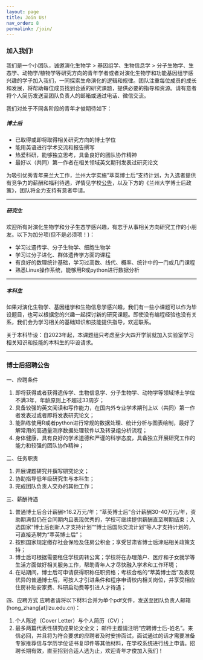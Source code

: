 ```yaml
---
layout: page
title: Join Us!
nav_order: 8
permalink: /join/
---
```


### 加入我们!

我们是一个小团队，诚邀演化生物学 > 基因组学、生物信息学 > 分子生物学、生态学、动物学/植物学等研究方向的青年学者或者对演化生物学和功能基因组学感兴趣的学子加入我们，一同探索生命演化的逻辑和规律。团队注重每位成员的成长和发展，将帮助每位成员找到合适的研究课题，提供必要的指导和资源。请有意者将个人简历发送至团队负责人的邮箱或通过电话、微信交流。<br/>

我们对处于不同各阶段的青年才俊期待如下：

##### 博士后

- 已取得或即将取得相关研究方向的博士学位
- 能用英语进行学术交流和报告撰写
- 热爱科研，能够独立思考，具备良好的团队协作精神
- 最好以（共同）第一作者在相关领域英文期刊发表过研究论文

为吸引优秀青年来兰大工作，兰州大学实施”萃英博士后“支持计划，为入选者提供有竞争力的薪酬和福利待遇，详情见学校[公告](http://jobs.lzu.edu.cn/details.jsp?urltype=news.NewsContentUrl&wbtreeid=1185&wbnewsid=1125)，以及下方的《兰州大学博士后政策》，团队将全力支持有意者申请。


-----------------------------------

##### 研究生

欢迎所有对演化生物学和分子生态学感兴趣，有志于从事相关方向研究工作的小朋友。以下为加分项(但不是必须项！)：

- 学习过遗传学、分子生物学、细胞生物学
- 学习过分子进化、群体遗传学方面的课程
- 有良好的数理统计基础，学习过高数、线代、概率、统计中的一门或几门课程
- 熟悉Linux操作系统，能够用R或python进行数据分析


-----------------------------------

##### 本科生

如果对演化生物学、基因组学和生物信息学感兴趣，我们有一些小课题可以作为毕设题目，也可以根据您的兴趣一起探讨新的研究课题。即使没有编程经验也没有关系，我们会为学习相关的基础知识和技能提供指导，欢迎联系。

关于本科毕设：自2023年起，本课题组只考虑至少大四开学前就加入实验室学习相关知识和技能的本科生的毕设请求。

-----------------------------------

### 博士后招聘公告

 一、应聘条件
  1. 即将获得或者获得遗传学、生物信息学、分子生物学、动物学等领域博士学位不满3年，年龄原则上不超过33周岁；
  2. 具备较强的英文阅读和写作能力，在国内外专业学术期刊上以（共同）第一作者发表过或者即将发表研究论文；
  3. 能熟练使用R或者python进行常规的数据处理、统计分析与图表绘制，最好了解常用的高通量测序数据处理软件以及转录组分析流程；
  4. 身体健康，具有良好的学术道德和严谨的科学态度，具备独立开展研究工作的能力和较强的团队协作精神；

二、任务职责
 1. 开展课题研究并撰写研究论文；
 2. 协助指导低年级研究生与本科生；
 3. 完成团队负责人交办的其他工作；

三、薪酬待遇
1. 普通博士后合计薪酬≥16.2万元/年；“萃英博士后”合计薪酬30-40万元/年，资助期满但仍在合同期内且表现优秀的，学校可继续提供薪酬直至聘期结束；入选国家“博士后创新人才支持计划”“博士后国际交流计划”等人才支持计划的，可直接选聘为“萃英博士后”；
2. 按照国家规定缴存社会保险及住房公积金；享受甘肃省博士后津贴相关政策支持；
3. 博士后可根据需要租住学校周转公寓；学校将在办理落户、医疗和子女就学等生活方面做好相关服务工作，帮助青年人才尽快融入学术和工作环境；
4. 在站期间，博士后可申请获得职称任职资格；考核合格的“萃英博士后”及表现优异的普通博士后，可按人才引进条件和程序申请校内相关岗位，并享受相应住房补贴安家费、科研启动费等引进人才待遇；

四、应聘方式
应聘者请将以下材料合并为单个pdf文件，发送至团队负责人邮箱(hong_zhang[at]lzu.edu.cn)：
1. 个人陈述（Cover Letter）与个人简历（CV）；
2. 最多两篇代表性研究成果论文全文；
邮件主题请注明“应聘博士后-姓名”。来信必回，并且将为符合要求的应聘者及时安排面试，面试通过的话才需要准备专家推荐信与学历学位证书复印件等其他材料，在学校系统进行线上申请。招聘长期有效，直至招到合适人选为止，欢迎青年才俊加入我们！
